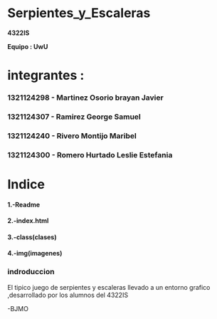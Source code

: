 # Serpientes_y_Escaleras

**4322IS**

**Equipo : UwU** 

# integrantes :

### 1321124298 - Martinez Osorio brayan Javier
### 1321124307 - Ramirez George Samuel 
### 1321124240 - Rivero Montijo Maribel
### 1321124300 - Romero Hurtado Leslie Estefania



# Indice

#### 1.-Readme 
#### 2.-index.html
#### 3.-class(clases)
#### 4.-img(imagenes)

### indroduccion
El tipico juego de serpientes y escaleras llevado a un entorno grafico ,desarrollado por los alumnos del 
4322IS

-BJMO
